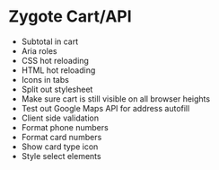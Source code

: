 # Zygote Cart/API

- Subtotal in cart
- Aria roles
- CSS hot reloading
- HTML hot reloading
- Icons in tabs
- Split out stylesheet
- Make sure cart is still visible on all browser heights
- Test out Google Maps API for address autofill
- Client side validation
- Format phone numbers
- Format card numbers
- Show card type icon
- Style select elements
